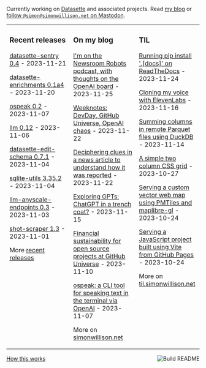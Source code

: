 Currently working on [Datasette](https://datasette.io/) and associated projects. Read [my blog](https://simonwillison.net/) or <a href="https://fedi.simonwillison.net/@simon">follow `@simon@simonwillison.net` on Mastodon</a>.

<table><tr><td valign="top" width="33%">

### Recent releases
<!-- recent_releases starts -->
[datasette-sentry 0.4](https://github.com/simonw/datasette-sentry/releases/tag/0.4) - 2023-11-21

[datasette-enrichments 0.1a4](https://github.com/datasette/datasette-enrichments/releases/tag/0.1a4) - 2023-11-20

[ospeak 0.2](https://github.com/simonw/ospeak/releases/tag/0.2) - 2023-11-07

[llm 0.12](https://github.com/simonw/llm/releases/tag/0.12) - 2023-11-06

[datasette-edit-schema 0.7.1](https://github.com/simonw/datasette-edit-schema/releases/tag/0.7.1) - 2023-11-04

[sqlite-utils 3.35.2](https://github.com/simonw/sqlite-utils/releases/tag/3.35.2) - 2023-11-04

[llm-anyscale-endpoints 0.3](https://github.com/simonw/llm-anyscale-endpoints/releases/tag/0.3) - 2023-11-03

[shot-scraper 1.3](https://github.com/simonw/shot-scraper/releases/tag/1.3) - 2023-11-01
<!-- recent_releases ends -->
More [recent releases](https://github.com/simonw/simonw/blob/main/releases.md)
</td><td valign="top" width="34%">

### On my blog
<!-- blog starts -->
[I'm on the Newsroom Robots podcast, with thoughts on the OpenAI board](http://simonwillison.net/2023/Nov/25/newsroom-robots/) - 2023-11-25

[Weeknotes: DevDay, GitHub Universe, OpenAI chaos](http://simonwillison.net/2023/Nov/22/weeknotes/) - 2023-11-22

[Deciphering clues in a news article to understand how it was reported](http://simonwillison.net/2023/Nov/22/deciphering-clues/) - 2023-11-22

[Exploring GPTs: ChatGPT in a trench coat?](http://simonwillison.net/2023/Nov/15/gpts/) - 2023-11-15

[Financial sustainability for open source projects at GitHub Universe](http://simonwillison.net/2023/Nov/10/universe/) - 2023-11-10

[ospeak: a CLI tool for speaking text in the terminal via OpenAI](http://simonwillison.net/2023/Nov/7/ospeak/) - 2023-11-07
<!-- blog ends -->
More on [simonwillison.net](https://simonwillison.net/)
</td><td valign="top" width="33%">

### TIL
<!-- tils starts -->
[Running pip install '.[docs]' on ReadTheDocs](https://til.simonwillison.net/readthedocs/pip-install-docs) - 2023-11-24

[Cloning my voice with ElevenLabs](https://til.simonwillison.net/misc/voice-cloning) - 2023-11-16

[Summing columns in remote Parquet files using DuckDB](https://til.simonwillison.net/duckdb/remote-parquet) - 2023-11-14

[A simple two column CSS grid](https://til.simonwillison.net/css/simple-two-column-grid) - 2023-10-27

[Serving a custom vector web map using PMTiles and maplibre-gl](https://til.simonwillison.net/gis/pmtiles) - 2023-10-24

[Serving a JavaScript project built using Vite from GitHub Pages](https://til.simonwillison.net/github-actions/vite-github-pages) - 2023-10-24
<!-- tils ends -->
More on [til.simonwillison.net](https://til.simonwillison.net/)
</td></tr></table>

<a href="https://github.com/simonw/simonw/actions"><img src="https://github.com/simonw/simonw/workflows/Build%20README/badge.svg" align="right" alt="Build README"></a> <a href="https://simonwillison.net/2020/Jul/10/self-updating-profile-readme/">How this works</a>
